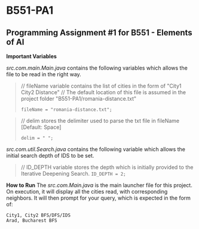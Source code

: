 # B551-PA1
Programming Assignment #1 for B551 - Elements of AI
------------------------

**Important Variables**

*src.com.main.Main.java* contains the following variables which allows the file to be read in the right way.
>// fileName variable contains the list of cities in the form of "City1 City2 Distance"
>// The default location of this file is assumed in the project folder "B551-PA1/romania-distance.txt"
>
>`fileName = "romania-distance.txt";` 

> // delim stores the delimiter used to parse the txt file in fileName [Default: Space]
>
> `delim = " ";`

*src.com.util.Search.java* contains the following variable which allows the initial search depth of IDS to be set.
>// ID_DEPTH variable stores the depth which is initially provided to the Iterative Deepening Search.
>`ID_DEPTH = 2;`

**How to Run**
The *src.com.Main.java* is the main launcher file for this project.
On execution, it will display all the cities read, with corresponding neighbors.
It will then prompt for your query, which is expected in the form of:

    City1, City2 BFS/DFS/IDS
    Arad, Bucharest BFS

